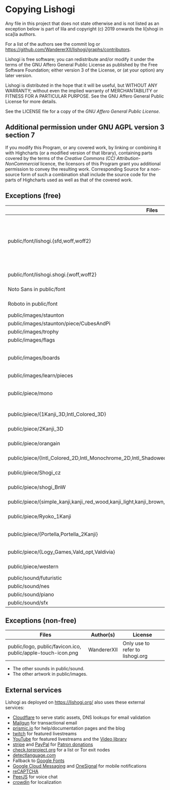 Copying Lishogi
===============

Any file in this project that does not state otherwise and is not listed as an
exception below is part of lila and copyright (c) 2019 onwards the li[shogi in sca]la authors.

For a list of the authors see the commit log or
https://github.com/WandererXII/lishogi/graphs/contributors.

Lishogi is free software; you can redistribute and/or modify it under the terms
of the GNU Affero General Public License as published by the Free Software
Foundation; either version 3 of the License, or (at your option) any later
version.

Lishogi is distributed in the hope that it will be useful, but WITHOUT ANY
WARRANTY; without even the implied warranty of MERCHANTABILITY or FITNESS FOR
A PARTICULAR PURPOSE. See the GNU Affero General Public License for more
details.

See the LICENSE file for a copy of the *GNU Affero General Public License*.

Additional permission under GNU AGPL version 3 section 7
--------------------------------------------------------

If you modify this Program, or any covered work, by linking or combining it
with Highcharts (or a modified version of that library), containing parts
covered by the terms of the *Creative Commons (CC) Attribution-NonCommercial*
licence, the licensors of this Program grant you additional permission to
convey the resulting work. Corresponding Source for a non-source form of such a
combination shall include the source code for the parts of Highcharts used as
well as that of the covered work.

Exceptions (free)
-----------------

Files | Author(s) | License
--- | --- | ---
public/font/lishogi.{sfd,woff,woff2} | [Dave Gandy](http://fontawesome.io/), [GitHub](https://github.com/primer/octicons), [Webalys](http://www.webalys.com/), [Zurb](http://zurb.com/playground/foundation-icon-fonts-3), [Daniel Bruce](http://www.entypo.com/), [Shapemade](http://steadysets.com/), [Sergey Shmidt](http://designmodo.com/linecons-free/) and the Lishogi authors | [OFL](http://scripts.sil.org/cms/scripts/page.php?site_id=nrsi&id=OFL), [MIT](https://github.com/primer/octicons/blob/master/LICENSE), [CC BY 3.0](https://creativecommons.org/licenses/by/3.0/), AGPLv3+
public/font/lishogi.shogi.{woff,woff2} | the [pgn4web](http://pgn4web.casaschi.net/home.html) authors | [GPLv2+](https://www.gnu.org/licenses/gpl-2.0.txt)
Noto Sans in public/font | [Google](https://fonts.google.com/specimen/Noto+Sans) | [Apache 2.0](https://www.apache.org/licenses/LICENSE-2.0)
Roboto in public/font | [Christian Robertson](https://fonts.google.com/specimen/Roboto) | [Apache 2.0](https://www.apache.org/licenses/LICENSE-2.0)
public/images/staunton | [James Clarke](https://github.com/clarkerubber/Staunton-Pieces) | [MIT](https://github.com/clarkerubber/Staunton-Pieces/blob/master/LICENSE)
public/images/staunton/piece/CubesAndPi | CubesAndPi | AGPLv3+
public/images/trophy | [James Clarke](https://github.com/clarkerubber/Staunton-Pieces/tree/master/Trophies) | [MIT](https://github.com/clarkerubber/Staunton-Pieces/blob/master/LICENSE)
public/images/flags | [Go Squared Ltd.](https://www.gosquared.com/resources/flag-icons/) | [MIT](https://github.com/gosquared/flags/blob/master/LICENSE.txt)
public/images/boards | the lishogi authors, [nexxogen](https://github.com/nexxogen) and [CouchTomato](https://github.com/CouchTomato87) | AGPLv3+
public/images/learn/pieces | WandererXII | [GPLv2+](https://www.gnu.org/licenses/gpl-2.0.txt)
public/piece/mono | Thibault Duplessis and [Colin M.L. Burnett](https://en.wikipedia.org/wiki/User:Cburnett) | [GPLv2+](https://www.gnu.org/licenses/gpl-2.0.txt)
public/piece/{1Kanji_3D,Intl_Colored_3D} | [Little-Mage](https://github.com/Little-Mage) and [CouchTomato87](https://github.com/CouchTomato87) | [CC BY 4.0](https://creativecommons.org/licenses/by/4.0/)
public/piece/2Kanji_3D | [Little-Mage](https://github.com/Little-Mage) and [orangain](https://github.com/orangain) | [CC BY-SA 3.0](https://creativecommons.org/licenses/by-sa/3.0/deed.en)
public/piece/orangain | [orangain](https://github.com/orangain) | [CC BY-SA 3.0](https://creativecommons.org/licenses/by-sa/3.0/deed.en)
public/piece/{Intl_Colored_2D,Intl_Monochrome_2D,Intl_Shadowed,Intl_Wooden_3D,international,Kanji_Guide_Shadowed} | [CouchTomato87](https://github.com/CouchTomato87) | [CC BY 4.0](https://github.com/CouchTomato87/InternationalizedPieces/blob/master/LICENCE.txt)
public/piece/Shogi_cz | [shogi.cz](https://www.shogi.cz/) | [CC BY-SA 4.0](https://creativecommons.org/licenses/by-sa/4.0/)
public/piece/shogi_BnW | [visualdenniss](https://github.com/visualdenniss) | [CC BY-SA 4.0](https://creativecommons.org/licenses/by-sa/4.0/)
public/piece/{simple_kanji,kanji_red_wood,kanji_light,kanji_brown,doubutsu} | [Ka-hu](https://github.com/Ka-hu) | [CC BY 4.0](https://creativecommons.org/licenses/by/4.0/)
public/piece/Ryoko_1Kanji | [nexxogen](https://github.com/nexxogen) | [CC BY-SA 4.0](https://creativecommons.org/licenses/by-sa/4.0/)
public/piece/{Portella,Portella_2Kanji} | Portella | [CC BY-NC-SA 4.0](https://creativecommons.org/licenses/by-nc-sa/4.0/)
public/piece/{Logy_Games,Vald_opt,Valdivia} | [Kleffa](https://github.com/kleffa) | [CC BY-SA 4.0](https://creativecommons.org/licenses/by-sa/4.0/)
public/piece/western | [peanatsu](https://github.com/peanatsu) | [CC BY-SA 3.0](https://creativecommons.org/licenses/by-sa/3.0/)
public/sound/futuristic | [Enigmahack](https://github.com/Enigmahack) | AGPLv3+
public/sound/nes | [Enigmahack](https://github.com/Enigmahack) | AGPLv3+
public/sound/piano | [Enigmahack](https://github.com/Enigmahack) | AGPLv3+
public/sound/sfx | [Enigmahack](https://github.com/Enigmahack) | AGPLv3+

Exceptions (non-free)
---------------------

Files | Author(s) | License
--- | --- | ---
public/logo, public/favicon.ico, public/apple-touch-icon.png | WandererXII | Only use to refer to lishogi.org

* The other sounds in public/sound.
* The other artwork in public/images.

External services
-----------------

Lishogi as deployed on https://lishogi.org/ also uses these external services:

* [Cloudflare](https://www.cloudflare.com/) to serve static assets, DNS lookups for email validation
* [Mailgun](https://www.mailgun.com/) for transactional email
* [prismic.io](https://prismic.io/) for help/documentation pages and the blog
* [twitch](https://www.twitch.tv/) for featured livestreams
* [YouTube](https://www.youtube.com) for featured livestreams and the [Video library](https://lishogi.org/video)
* [stripe](https://stripe.com/) and [PayPal](https://www.paypal.com) for [Patron donations](https://lishogi.org/patron)
* [check.torproject.org](https://check.torproject.org/exit-addresses) for a list or Tor exit nodes
* [detectlanguage.com](https://detectlanguage.com/)
* Fallback to [Google Fonts](https://fonts.google.com/)
* [Google Cloud Messaging](https://developers.google.com/cloud-messaging/) and [OneSignal](https://onesignal.com/) for mobile notifications
* [reCAPTCHA](https://www.google.com/recaptcha/)
* [PeerJS](https://peerjs.com/) for voice chat
* [crowdin](https://crowdin.com/project/lishogi) for localization
